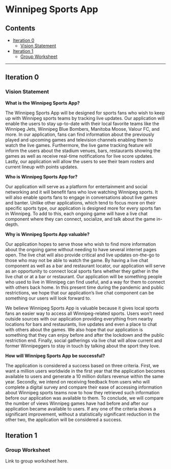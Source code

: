 # Winnipeg Sports App

## Contents
* [Iteration 0](#iteration-0)
    * [Vision Statement](#vision-statment)
* [Iteration 1](#iteration-1)
    * [Group Worksheet](#group-worksheet)

---

## **Iteration 0**
### Vision Statement

**What is the Winnipeg Sports App?**

The Winnipeg Sports App will be designed for sports fans who wish to keep up with Winnipeg sports teams by tracking live updates. Our application will enable the users
to stay up-to-date with their local favorite teams like the Winnipeg Jets, Winnipeg Blue Bombers, Manitoba Moose, Valour FC, and more. In our application, fans can find
information about the previously played and upcoming games and television channels enabling them to watch the live games. Furthermore, the live game tracking feature will
inform the users about the stadium venues, bars, restaurants showing the games as well as receive real-time notifications for live score updates. Lastly, our application
will allow the users to see their team rosters and current lineup with points updates.

**Who is Winnipeg Sports App for?**

Our application will serve as a platform for entertainment and social networking and it will benefit fans who love watching Winnipeg sports. It will also enable sports fans to
engage in conversations about live games and banter. Unlike other applications, which tend to focus more on their specific sports type, our application is designed more for
every sports fan in Winnipeg. To add to this, each ongoing game will have a live chat component where they can connect, socialize, and talk about the game in-depth.

**Why is Winnipeg Sports App valuable?**

Our application hopes to serve those who wish to find more information about the ongoing game without needing to have several internet pages open. The live chat will also provide
critical and live updates on-the-go to those who may not be able to watch the game. By having a live chat component as well as a bar and restaurant locator, our application will
serve as an opportunity to connect local sports fans whether they gather in the live chat or at a bar or restaurant. Our application will be something people who used to live in
Winnipeg can find useful, and a way for them to connect with others back home. In this present time during the pandemic and public restrictions, we hope that our application’s
live chat component can be something our users will look forward to.

We believe Winnipeg Sports App is valuable because it gives local sports fans an easier way to access all Winnipeg-related sports. Users won’t need outside sources with our
application providing everything from nearby locations for bars and restaurants, live updates and even a place to chat with others about the games. We also hope that our 
application is something that they can enjoy before and after the lockdown and the public restriction end. Finally, social gatherings via live chat will allow current and 
former Winnipeggers to stay in touch by talking about the sport they love.

**How will Winnipeg Sports App be successful?**

The application is considered a success based on three criteria. First, we want a million users worldwide in the first year that the application becomes available 
to users and generate a 10 million dollars revenue within the same year. Secondly, we intend on receiving feedback from users who will complete a digital survey and compare 
their ease of accessing information about Winnipeg sports teams now to how they retrieved such information before our application was available to them. To conclude, we will
compare the number of views Winnipeg games have had before and after our application became available to users. If any one of the criteria shows a significant improvement, without 
a statistically significant reduction in the other two, the application will be considered a success.

## Iteration 1
### Group Worksheet
Link to group worksheet here. 